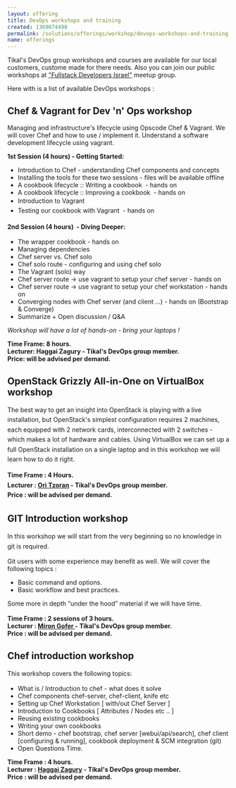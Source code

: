 ```yaml
---
layout: offering
title: DevOps workshops and training
created: 1369074498
permalink: /solutions/offerings/workshop/devops-workshops-and-training
name: offerings
---
```

<div>
<p>Tikal&#39;s DevOps group workshops and courses are available for our local customers, custome made for there needs. Also you can join our public workshops at <a href="http://www.meetup.com/full-stack-developer-il/">&quot;Fullstack Developers Israel&quot;</a> meetup group.&nbsp;</p>

<p>Here with is a list of available DevOps&nbsp;workshops :</p>
</div>
<h2>Chef & Vagrant for Dev 'n' Ops workshop</h2><div class='offering-description'><p><a id="chef" name="chef"></a>Managing and infrastructure&#39;s lifecycle using Opscode Chef &amp; Vagrant. We will cover Chef and how to use / implement it. Understand a software development lifecycle using vagrant.</p>

<p><strong>1st Session&nbsp;(4 hours)&nbsp;- Getting Started:</strong></p>

<ul>
	<li>Introduction to Chef - understanding Chef components and concepts</li>
	<li>Installing the tools for these two sessions - files will be available offline</li>
	<li>A cookbook lifecycle :: Writing a cookbook &nbsp;- hands on</li>
	<li>A cookbook lifecycle :: Improving a cookbook &nbsp;- hands on</li>
	<li><span style="line-height: 1.6em;">Introduction to Vagrant</span></li>
	<li><span style="line-height: 1.6em;"><span style="line-height: 1.6em;">Testing our cookbook with Vagrant &nbsp;- hands on</span></span></li>
</ul>

<p><strong style="line-height: 1.6em;">2nd&nbsp;Session&nbsp;(4&nbsp;hours)&nbsp; - Diving Deeper:</strong></p>

<ul>
	<li>The wrapper cookbook - hands on&nbsp;</li>
	<li>Managing dependencies&nbsp;</li>
	<li>Chef server vs. Chef solo&nbsp;</li>
	<li>Chef solo route - configuring and using chef solo&nbsp;</li>
	<li>The Vagrant (solo) way&nbsp;</li>
	<li>Chef server route -&gt; use vagrant to setup your chef server - hands on&nbsp;</li>
	<li>Chef server route -&gt; use vagrant to setup your chef workstation - hands on&nbsp;</li>
	<li>Converging nodes with Chef server (and client ...) - hands on (Bootstrap &amp; Converge) &nbsp;</li>
	<li>Summarize + Open discussion / Q&amp;A&nbsp;</li>
</ul>

<p><em>Workshop will have a lot of hands-on - bring your laptops !</em></p>

<p><strong>Time Frame: 8&nbsp;hours.<br />
Lecturer: Haggai Zagury - Tikal&#39;s DevOps group member.&nbsp;<br />
Price: will be advised per demand.&nbsp;</strong></p>
</div><h2>OpenStack Grizzly All-in-One on VirtualBox workshop</h2><div class='offering-description'><p><span style="line-height: 1.6em;"><a id="openstack" name="openstack"></a>The best way to get an insight into OpenStack is playing with a live installation, but OpenStack&#39;s simplest configuration requires 2 machines, each equipped with 2 network cards, interconnected with 2 switches - which makes a lot of hardware and cables. Using VirtualBox we can set up a full OpenStack installation on a single laptop and in this workshop we will learn how to do it right.</span></p>

<p><strong style="line-height: 1.6em;">Time Frame : 4 Hours.</strong><br />
<strong style="line-height: 1.6em;">Lecturer : <a href="http://www.tikalk.com/devops/oritzoran">Ori Tzoran</a> - Tikal&#39;s DevOps group member.&nbsp;</strong><br />
<strong style="line-height: 1.6em;">Price : will be advised per demand.&nbsp;</strong></p>
</div><h2>GIT Introduction workshop</h2><div class='offering-description'><p><a name="git"></a><span style="line-height: 1.6em;">In this workshop we will start from the very beginning so no knowledge in git is required.</span></p>

<p>Git users with some experience may benefit as well. We will cover the following topics :</p>

<div>
<ul>
	<li>Basic command and options.</li>
	<li>Basic workflow and best practices.</li>
</ul>

<div>Some more in depth &ldquo;under the hood&rdquo; material if we will have time.</div>

<div>&nbsp;</div>
</div>

<div><strong>Time Frame : 2 sessions of 3 hours.</strong></div>

<div><strong>Lecturer : <a href="http://www.tikalk.com/devops/miron">Miron Gofer&nbsp;</a>- Tikal&#39;s DevOps group member.&nbsp;</strong></div>

<div><strong>Price : will be advised per demand.&nbsp;</strong></div>
</div><h2>Chef introduction workshop</h2><div class='offering-description'><p><a id="chef" name="chef"></a><span style="line-height: 1.6em;">This workshop covers the following topics:</span></p>

<ul>
	<li>What is / Introduction to chef - what does it solve</li>
	<li>Chef components chef-server, chef-client, knife etc</li>
	<li>Setting up Chef Workstation [ with/out Chef Server ]</li>
	<li>Introduction to Cookbooks [ Attributes / Nodes etc .. ]</li>
	<li>Reusing existing cookbooks</li>
	<li>Writing your own cookbooks</li>
	<li>Short demo - chef bootstrap, chef server [webui/api/search], chef client [configuring &amp; running], cookbook deployment &amp; SCM integration (git)</li>
	<li>Open Questions Time.</li>
</ul>

<div><strong>Time Frame : 4 hours.</strong></div>

<div><strong>Lecturer : <a href="http://www.tikalk.com/devops/hagzag">Haggai Zagury</a>&nbsp;- Tikal&#39;s DevOps group member.&nbsp;</strong></div>

<div><strong>Price : will be advised per demand.&nbsp;</strong></div>
</div>
